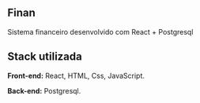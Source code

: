 ## Finan

Sistema financeiro desenvolvido com React + Postgresql

## Stack utilizada

**Front-end:** React, HTML, Css, JavaScript.

**Back-end:** Postgresql.
